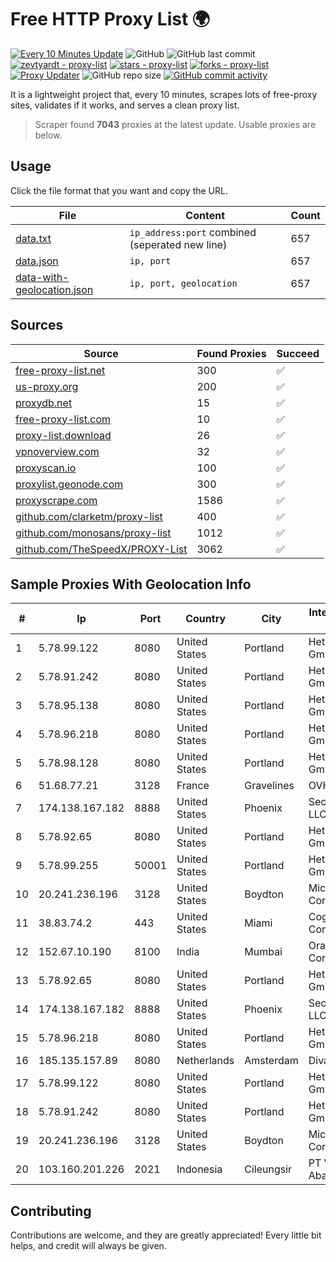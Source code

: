 
# Free HTTP Proxy List 🌍

[![Every 10 Minutes Update](https://github.com/mertguvencli/http-proxy-list/actions/workflows/main.yml/badge.svg?branch=main)](https://github.com/mertguvencli/http-proxy-list/actions/workflows/main.yml)
![GitHub](https://img.shields.io/github/license/mertguvencli/http-proxy-list)
![GitHub last commit](https://img.shields.io/github/last-commit/mertguvencli/http-proxy-list)
[![zevtyardt - proxy-list](https://img.shields.io/static/v1?label=zevtyardt&message=proxy-list&color=blue&logo=github)](https://github.com/zevtyardt/proxy-list "Go to GitHub repo")
[![stars - proxy-list](https://img.shields.io/github/stars/zevtyardt/proxy-list?style=social)](https://github.com/zevtyardt/proxy-list)
[![forks - proxy-list](https://img.shields.io/github/forks/zevtyardt/proxy-list?style=social)](https://github.com/zevtyardt/proxy-list)
[![Proxy Updater](https://github.com/zevtyardt/proxy-list/workflows/Proxy%20Updater/badge.svg)](https://github.com/zevtyardt/proxy-list/actions?query=workflow:"Proxy+Updater")
![GitHub repo size](https://img.shields.io/github/repo-size/zevtyardt/proxy-list)
[![GitHub commit activity](https://img.shields.io/github/commit-activity/m/zevtyardt/proxy-list?logo=commits)](https://github.com/zevtyardt/proxy-list/commits/main)

It is a lightweight project that, every 10 minutes, scrapes lots of free-proxy sites, validates if it works, and serves a clean proxy list.

> Scraper found **7043** proxies at the latest update. Usable proxies are below.

## Usage

Click the file format that you want and copy the URL.

|File|Content|Count|
|----|-------|-----|
|[data.txt](https://raw.githubusercontent.com/mertguvencli/http-proxy-list/main/proxy-list/data.txt)|`ip_address:port` combined (seperated new line)|657|
|[data.json](https://raw.githubusercontent.com/mertguvencli/http-proxy-list/main/proxy-list/data.json)|`ip, port`|657|
|[data-with-geolocation.json](https://raw.githubusercontent.com/mertguvencli/http-proxy-list/main/proxy-list/data-with-geolocation.json)|`ip, port, geolocation`|657|

## Sources

|Source|Found Proxies|Succeed|
|------|-------------|-------|
|[free-proxy-list.net](https://free-proxy-list.net)|300|✅|
|[us-proxy.org](https://www.us-proxy.org)|200|✅|
|[proxydb.net](http://proxydb.net)|15|✅|
|[free-proxy-list.com](https://free-proxy-list.com/?page=&port=&type%5B%5D=http&type%5B%5D=https&up_time=0&search=Search)|10|✅|
|[proxy-list.download](https://www.proxy-list.download/HTTP)|26|✅|
|[vpnoverview.com](https://vpnoverview.com/privacy/anonymous-browsing/free-proxy-servers)|32|✅|
|[proxyscan.io](https://www.proxyscan.io)|100|✅|
|[proxylist.geonode.com](https://proxylist.geonode.com/api/proxy-list?limit=300&page=1&sort_by=lastChecked&sort_type=desc&protocols=http,https)|300|✅|
|[proxyscrape.com](https://api.proxyscrape.com/v2/?request=displayproxies&protocol=http&timeout=10000&country=all&ssl=all&anonymity=all)|1586|✅|
|[github.com/clarketm/proxy-list](https://raw.githubusercontent.com/clarketm/proxy-list/master/proxy-list-raw.txt)|400|✅|
|[github.com/monosans/proxy-list](https://raw.githubusercontent.com/monosans/proxy-list/main/proxies/http.txt)|1012|✅|
|[github.com/TheSpeedX/PROXY-List](https://raw.githubusercontent.com/TheSpeedX/PROXY-List/master/http.txt)|3062|✅|


## Sample Proxies With Geolocation Info

|#|Ip|Port|Country|City|Internet Service Provider|
|-|--|----|-------|----|-------------------------|
|1|5.78.99.122|8080|United States|Portland|Hetzner Online GmbH|
|2|5.78.91.242|8080|United States|Portland|Hetzner Online GmbH|
|3|5.78.95.138|8080|United States|Portland|Hetzner Online GmbH|
|4|5.78.96.218|8080|United States|Portland|Hetzner Online GmbH|
|5|5.78.98.128|8080|United States|Portland|Hetzner Online GmbH|
|6|51.68.77.21|3128|France|Gravelines|OVH SAS|
|7|174.138.167.182|8888|United States|Phoenix|Secured Servers LLC|
|8|5.78.92.65|8080|United States|Portland|Hetzner Online GmbH|
|9|5.78.99.255|50001|United States|Portland|Hetzner Online GmbH|
|10|20.241.236.196|3128|United States|Boydton|Microsoft Corporation|
|11|38.83.74.2|443|United States|Miami|Cogent Communications|
|12|152.67.10.190|8100|India|Mumbai|Oracle Corporation|
|13|5.78.92.65|8080|United States|Portland|Hetzner Online GmbH|
|14|174.138.167.182|8888|United States|Phoenix|Secured Servers LLC|
|15|5.78.96.218|8080|United States|Portland|Hetzner Online GmbH|
|16|185.135.157.89|8080|Netherlands|Amsterdam|Diva-C OOO|
|17|5.78.99.122|8080|United States|Portland|Hetzner Online GmbH|
|18|5.78.91.242|8080|United States|Portland|Hetzner Online GmbH|
|19|20.241.236.196|3128|United States|Boydton|Microsoft Corporation|
|20|103.160.201.226|2021|Indonesia|Cileungsir|PT Viriya Surya Abadi|



## Contributing

Contributions are welcome, and they are greatly appreciated! Every
little bit helps, and credit will always be given.


